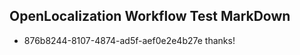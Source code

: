 ## OpenLocalization Workflow Test MarkDown
* 876b8244-8107-4874-ad5f-aef0e2e4b27e 
thanks!<!--HONumber=Mar16_HO2-->

